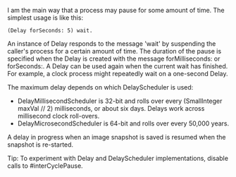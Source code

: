 I am the main way that a process may pause for some amount of time.  The simplest usage is like this:	(Delay forSeconds: 5) wait.An instance of Delay responds to the message 'wait' by suspending the caller's process for a certain amount of time. The duration of the pause is specified when the Delay is created with the message forMilliseconds: or forSeconds:. A Delay can be used again when the current wait has finished. For example, a clock process might repeatedly wait on a one-second Delay.The maximum delay depends on which DelayScheduler is used:* DelayMillisecondScheduler is 32-bit and rolls over every (SmallInteger maxVal // 2) milliseconds, or about six days. Delays work across millisecond clock roll-overs.* DelayMicrosecondScheduler is 64-bit and rolls over every 50,000 years. A delay in progress when an image snapshot is saved is resumed when the snapshot is re-started. Tip: To experiment with Delay and DelayScheduler implementations, disable calls to #interCyclePause.